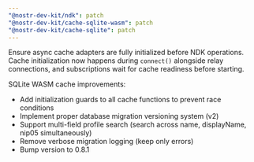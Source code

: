 ```yaml
---
"@nostr-dev-kit/ndk": patch
"@nostr-dev-kit/cache-sqlite-wasm": patch
"@nostr-dev-kit/cache-sqlite": patch
---
```


Ensure async cache adapters are fully initialized before NDK operations. Cache initialization now happens during `connect()` alongside relay connections, and subscriptions wait for cache readiness before starting.

SQLite WASM cache improvements:
- Add initialization guards to all cache functions to prevent race conditions
- Implement proper database migration versioning system (v2)
- Support multi-field profile search (search across name, displayName, nip05 simultaneously)
- Remove verbose migration logging (keep only errors)
- Bump version to 0.8.1
